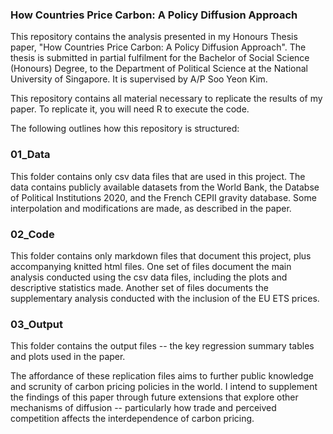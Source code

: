 ### How Countries Price Carbon: A Policy Diffusion Approach

This repository contains the analysis presented in my Honours Thesis paper, "How Countries Price Carbon: A Policy Diffusion Approach". The thesis is submitted in partial fulfilment for the Bachelor of Social Science (Honours) Degree, to the Department of Political Science at the National University of Singapore. It is supervised by A/P Soo Yeon Kim.

This repository contains all material necessary to replicate the results of my paper. To replicate it, you will need R to execute the code. 

The following outlines how this repository is structured:

### 01_Data
This folder contains only csv data files that are used in this project. The data contains publicly available datasets from the World Bank, the Databse of Political Institutions 2020, and the French CEPII gravity database. Some interpolation and modifications are made, as described in the paper. 

### 02_Code
This folder contains only markdown files that document this project, plus accompanying knitted html files. One set of files document the main analysis conducted using the csv data files, including the plots and descriptive statistics made. Another set of files documents the supplementary analysis conducted with the inclusion of the EU ETS prices. 

### 03_Output
This folder contains the output files -- the key regression summary tables and plots used in the paper. 

The affordance of these replication files aims to further public knowledge and scrunity of carbon pricing policies in the world. I intend to supplement the findings of this paper through future extensions that explore other mechanisms of diffusion -- particularly how trade and perceived competition affects the interdependence of carbon pricing. 
<!--
**tanjingling/tanjingling** is a ✨ _special_ ✨ repository because its `README.md` (this file) appears on your GitHub profile.


